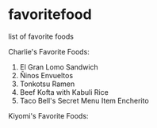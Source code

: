 # favoritefood
list of favorite foods

Charlie's Favorite Foods:
1. El Gran Lomo Sandwich
2. Ñinos Envueltos
3. Tonkotsu Ramen
4. Beef Kofta with Kabuli Rice
5. Taco Bell's Secret Menu Item Encherito

Kiyomi's Favorite Foods:
